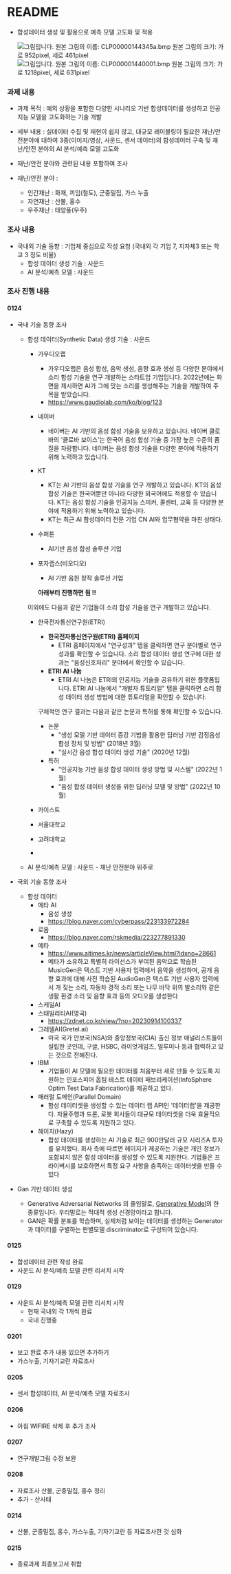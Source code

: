 # README

- 합성데이터 생성 및 활용으로 예측 모델 고도화 및 적용



  ![그림입니다.  원본 그림의 이름: CLP00000144345a.bmp  원본 그림의 크기: 가로 952pixel, 세로 461pixel](file:///C:\Users\KETI\AppData\Local\Temp\tmpFE21.jpg)    ![그림입니다.  원본 그림의 이름: CLP000001440001.bmp  원본 그림의 크기: 가로 1218pixel, 세로 631pixel](file:///C:\Users\KETI\AppData\Local\Temp\tmpFE22.jpg)  

### 과제 내용

- 과제 목적 : 예외 상황을 포함한 다양한 시나리오 기반 합성데이터를 생성하고 인공지능 모델을 고도화하는 기술 개발

- 세부 내용 : 실데이터 수집 및 재현이 쉽지 않고, 대규모 레이블링이 필요한 재난/안전분야에 대하여 3종(이미지/영상, 사운드, 센서 데이터)의 합성데이터 구축 및 재난/안전 분야의 AI 분석/예측 모델 고도화  

- 재난/안전 분야와 관련된 내용 포함하여 조사 

- 재난/안전 분야 : 
  - 인간재난 : 화재, 끼임(철도), 군중밀집, 가스 누출
  - 자연재난 : 산불, 홍수
  - 우주재난 : 태양풍(우주)



### 조사 내용

- 국내외 기술 동향 : 기업체 중심으로 작성 요청 (국내외 각 기업 7, 지자체3 또는 학교 3 정도 비율) 
  - 합성 데이터 생성 기술 : 사운드  
  - AI 분석/예측 모델 : 사운드



### 조사 진행 내용

#### 0124

- 국내 기술 동향 조사

  - 합성 데이터(Synthetic Data) 생성 기술 : 사운드  

    - 가우디오랩

      - 가우디오랩은 음성 합성, 음악 생성, 음향 효과 생성 등 다양한 분야에서 소리 합성 기술을 연구 개발하는 스타트업 기업입니다. 2022년에는 화면을 제시하면 AI가 그에 맞는 소리를 생성해주는 기술을 개발하여 주목을 받았습니다.
      - https://www.gaudiolab.com/ko/blog/123

    - 네이버

      - 네이버는 AI 기반의 음성 합성 기술을 보유하고 있습니다. 네이버 클로바의 '클로바 보이스'는 한국어 음성 합성 기술 중 가장 높은 수준의 품질을 자랑합니다. 네이버는 음성 합성 기술을 다양한 분야에 적용하기 위해 노력하고 있습니다.

    - KT

      - KT는 AI 기반의 음성 합성 기술을 연구 개발하고 있습니다. KT의 음성 합성 기술은 한국어뿐만 아니라 다양한 외국어에도 적용할 수 있습니다. KT는 음성 합성 기술을 인공지능 스피커, 콜센터, 교육 등 다양한 분야에 적용하기 위해 노력하고 있습니다.
      - KT는 최근 AI 합성데이터 전문 기업 CN AI와 업무협약을 마친 상태다.

    - 수퍼톤

      - AI기반 음성 합성 솔루션 기업

    - 포자랩스(비오디오)

      - AI 기반 음원 창작 솔루션 기업

      **아래부터 진행하면 됨                 !!**

    이외에도 다음과 같은 기업들이 소리 합성 기술을 연구 개발하고 있습니다.

    - 한국전자통신연구원(ETRI)

      - **한국전자통신연구원(ETRI) 홈페이지**
        - ETRI 홈페이지에서 "연구성과" 탭을 클릭하면 연구 분야별로 연구 성과를 확인할 수 있습니다. 소리 합성 데이터 생성 연구에 대한 성과는 "음성신호처리" 분야에서 확인할 수 있습니다.
      - **ETRI AI 나눔**
        - ETRI AI 나눔은 ETRI의 인공지능 기술을 공유하기 위한 플랫폼입니다. ETRI AI 나눔에서 "개발자 튜토리얼" 탭을 클릭하면 소리 합성 데이터 생성 방법에 대한 튜토리얼을 확인할 수 있습니다.

      구체적인 연구 결과는 다음과 같은 논문과 특허를 통해 확인할 수 있습니다.

      - 논문
        - "생성 모델 기반 데이터 증강 기법을 활용한 딥러닝 기반 감정음성합성 장치 및 방법" (2018년 3월)
        - "실시간 음성 합성 데이터 생성 기술" (2020년 12월)
      - 특허
        - "인공지능 기반 음성 합성 데이터 생성 방법 및 시스템" (2022년 1월)
        - "음성 합성 데이터 생성을 위한 딥러닝 모델 및 방법" (2022년 10월)

    - 카이스트

    - 서울대학교

    - 고려대학교

    - 

  - AI 분석/예측 모델 : 사운드 - 재난 안전분야 위주로



- 국외 기술 동향 조사
  - 합성 데이터
    - 메타 AI 
      - 음성 생성
      - https://blog.naver.com/cyberpass/223133972284
    - 로옴
      - https://blog.naver.com/rskmedia/223277891330
    - 메타
      - https://www.aitimes.kr/news/articleView.html?idxno=28661
      - 메타가 소유하고 특별히 라이선스가 부여된 음악으로 학습된 MusicGen은 텍스트 기반 사용자 입력에서 음악을 생성하며, 공개 음향 효과에 대해 사전 학습된 AudioGen은 텍스트 기반 사용자 입력에서 개 짖는 소리, 자동차 경적 소리 또는 나무 바닥 위의 발소리와 같은 생활 환경 소리 및 음향 효과 등의 오디오를 생성한다
    - 스케일AI
    - 스태빌리티AI(영국)
      - https://zdnet.co.kr/view/?no=20230914100337
    - 그레텔AI(Gretel.ai) 
      - 미국 국가 안보국(NSA)와 중앙정보국(CIA) 출신 정보 애널리스트들이 설립한 곳인데, 구글, HSBC, 라이엇게임즈, 일루미나 등과 협력하고 있는 것으로 전해진다.
    - IBM
      - 기업들이  AI 모델에 필요한 데이터를 처음부터 새로 만들 수 있도록 지원하는 인포스피어 옵팀 테스트 데이터 패브리케이션(InfoSphere Optim Test Data Fabrication)를 제공하고 있다.
    - 패러럴 도메인(Parallel Domain)
      - 합성 데이터셋을 생성할 수 있는 데이터 랩 API인 '데이터랩'을 제공한다. 자율주행과 드론, 로봇 회사들이 대규모 데이터셋을 더욱 효율적으로 구축할 수 있도록 지원하고 있다.
    - 헤이지(Hazy)
      - 합성 데이터를 생성하는 AI 기술로 최근 900만달러 규모 시리즈A 투자를 유치했다. 회사 측에 따르면 헤이지가 제공하는 기술은 개인 정보가 포함되지 않은 합성 데이터를 생성할 수 있도록 지원한다. 기업들은 프라이버시를 보호하면서 특정 요구 사항을 충족하는 데이터셋을 만들 수 있다

- Gan 기반 데이터 생성
  - Generative Adversarial Networks 의 줄임말로, [Generative Model](https://www.thedatahunt.com/trend-insight/generative-ai)의 한 종류입니다. 우리말로는 적대적 생성 신경망이라고 합니다.
  -  GAN은 확률 분포를 학습하며, 실제처럼 보이는 데이터를 생성하는 Generator과 데이터를 구별하는 판별모델 discriminator로 구성되어 있습니다.



#### 0125

- 합성데이터 관련 작성 완료
- 사운드 AI 분석/예측 모델 관련 리서치 시작



#### 0129

- 사운드 AI 분석/예측 모델 관련 리서치 시작
  - 현재 국내외 각 1개씩 완료
  - 국내 진행중



#### 0201

- 보고 완료 추가 내용 있으면 추가하기
- 가스누출, 기자기교란 자료조사



#### 0205

- 센서 합성데이터, AI 분석/예측 모델 자료조사



#### 0206

- 아침 WIFIRE 삭제 후 추가 조사



#### 0207

- 연구개발그림 수정 보완



#### 0208

- 자료조사 산불, 군중밀집, 홍수 정리
- 추가 - 산사태



#### 0214

- 산불, 군중밀집, 홍수, 가스누출, 기자기교란 등 자료조사한 것 심화



#### 0215

- 종료과제 최종보고서 취합


